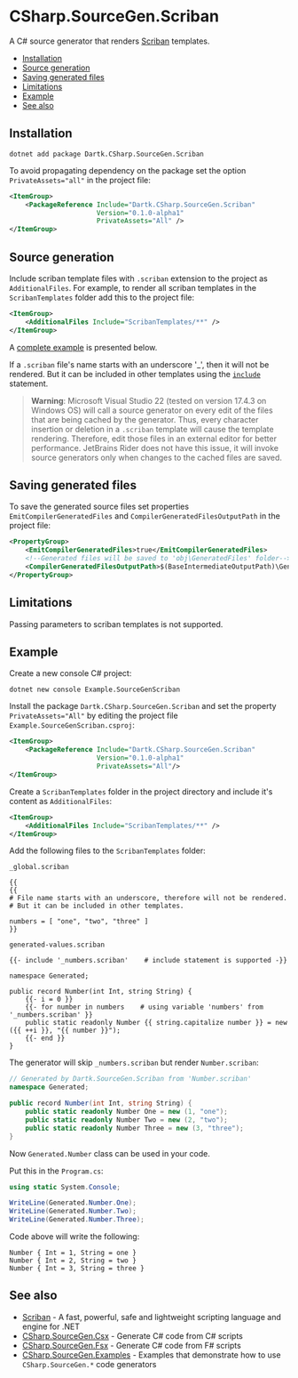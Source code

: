 # CSharp.SourceGen.Scriban

A C# source generator that renders [Scriban](https://github.com/scriban/scriban) templates.

- [Installation](#installation)
- [Source generation](#source-generation)
- [Saving generated files](#saving-generated-files)
- [Limitations](#limitations)
- [Example](#example)
- [See also](#see-also)


## Installation

```text
dotnet add package Dartk.CSharp.SourceGen.Scriban
```

To avoid propagating dependency on the package set the option `PrivateAssets="all"` in the project file:

```xml
<ItemGroup>
    <PackageReference Include="Dartk.CSharp.SourceGen.Scriban"
                      Version="0.1.0-alpha1"
                      PrivateAssets="All" />
</ItemGroup>
```

## Source generation

Include scriban template files with `.scriban` extension to the project as `AdditionalFiles`. For example, to render all scriban templates in the `ScribanTemplates` folder add this to the project file:

```xml
<ItemGroup>
    <AdditionalFiles Include="ScribanTemplates/**" />
</ItemGroup>
```

A [complete example](#example) is presented below.

If a `.scriban` file's name starts with an underscore '_', then it will not be rendered. But it can be included in other templates using the [`include`](https://github.com/scriban/scriban/blob/master/doc/language.md#911-include-name-arg1argn) statement.

> **Warning**: Microsoft Visual Studio 22 (tested on version 17.4.3 on Windows OS) will call a source generator on every edit of the files that are being cached by the generator. Thus, every character insertion or deletion in a `.scriban` template will cause the template rendering. Therefore, edit those files in an external editor for better performance. JetBrains Rider does not have this issue, it will invoke source generators only when changes to the cached files are saved.


## Saving generated files

To save the generated source files set properties `EmitCompilerGeneratedFiles` and `CompilerGeneratedFilesOutputPath` in the project file:

```xml
<PropertyGroup>
    <EmitCompilerGeneratedFiles>true</EmitCompilerGeneratedFiles>
    <!--Generated files will be saved to 'obj\GeneratedFiles' folder-->
    <CompilerGeneratedFilesOutputPath>$(BaseIntermediateOutputPath)\GeneratedFiles</CompilerGeneratedFilesOutputPath>
</PropertyGroup>
```


## Limitations

Passing parameters to scriban templates is not supported.


## Example

Create a new console C# project:

```text
dotnet new console Example.SourceGenScriban
```

Install the package `Dartk.CSharp.SourceGen.Scriban` and set the property `PrivateAssets="All"` by editing the project file `Example.SourceGenScriban.csproj`:

```xml
<ItemGroup>
    <PackageReference Include="Dartk.CSharp.SourceGen.Scriban"
                      Version="0.1.0-alpha1"
                      PrivateAssets="All"/>
</ItemGroup>
```

Create a `ScribanTemplates` folder in the project directory and include it's content as `AdditionalFiles`:

```xml
<ItemGroup>
    <AdditionalFiles Include="ScribanTemplates/**" />
</ItemGroup>
```

Add the following files to the `ScribanTemplates` folder:

`_global.scriban`

```liquid
{{
{{
# File name starts with an underscore, therefore will not be rendered.
# But it can be included in other templates.

numbers = [ "one", "two", "three" ]
}}
```

`generated-values.scriban`

```liquid
{{- include '_numbers.scriban'    # include statement is supported -}}

namespace Generated;

public record Number(int Int, string String) {
    {{- i = 0 }}
    {{- for number in numbers    # using variable 'numbers' from '_numbers.scriban' }}
    public static readonly Number {{ string.capitalize number }} = new ({{ ++i }}, "{{ number }}");
    {{- end }}
}
```

The generator will skip `_numbers.scriban` but render `Number.scriban`:

```c#
// Generated by Dartk.SourceGen.Scriban from 'Number.scriban'
namespace Generated;

public record Number(int Int, string String) {
    public static readonly Number One = new (1, "one");
    public static readonly Number Two = new (2, "two");
    public static readonly Number Three = new (3, "three");
}
```

Now `Generated.Number` class can be used in your code.

Put this in the `Program.cs`:

```c#
using static System.Console;

WriteLine(Generated.Number.One);
WriteLine(Generated.Number.Two);
WriteLine(Generated.Number.Three);
```

Code above will write the following:

```text
Number { Int = 1, String = one }
Number { Int = 2, String = two }
Number { Int = 3, String = three }
```


## See also

* [Scriban](https://github.com/scriban/scriban) - A fast, powerful, safe and lightweight scripting language and engine for .NET
* [CSharp.SourceGen.Csx](https://github.com/dartk/csharp-sourcegen-csx) - Generate C# code from C# scripts
* [CSharp.SourceGen.Fsx](https://github.com/dartk/csharp-sourcegen-fsx) - Generate C# code from F# scripts
* [CSharp.SourceGen.Examples](https://github.com/dartk/csharp-sourcegen-csx) - Examples that demonstrate how to use `CSharp.SourceGen.*` code generators
